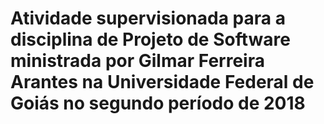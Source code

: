 # Atividade supervisionada para a disciplina de Projeto de Software ministrada por Gilmar Ferreira Arantes na Universidade Federal de Goiás no segundo período de 2018

